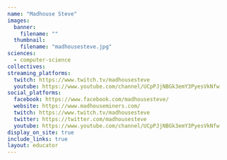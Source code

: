 ```yaml
---
name: "Madhouse Steve"
images:
  banner:
    filename: ""
  thumbnail:
    filename: "madhousesteve.jpg"
sciences:
  - computer-science
collectives:
streaming_platforms:
  twitch: https://www.twitch.tv/madhousesteve
  youtube: https://www.youtube.com/channel/UCpPJjNBGk3emY3PyesVkNfw
social_platforms:
  facebook: https://www.facebook.com/madhousesteve/
  website: https://www.madhouseminers.com/
  twitch: https://www.twitch.tv/madhousesteve
  twitter: https://twitter.com/madhousesteve
  youtube: https://www.youtube.com/channel/UCpPJjNBGk3emY3PyesVkNfw
display_on_site: true
include_links: true
layout: educator
---
```

